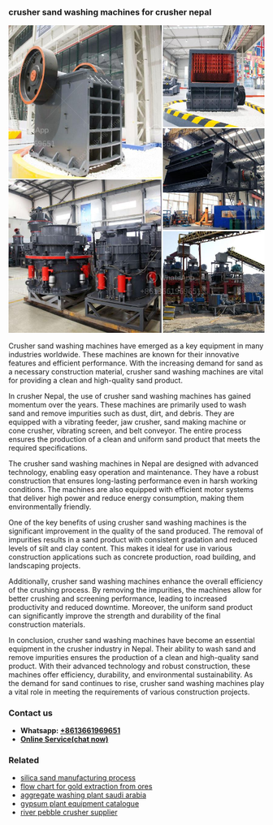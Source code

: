 <h3>crusher sand washing machines for crusher nepal</h3><img src='1704791478.jpg' alt=''><p>Crusher sand washing machines have emerged as a key equipment in many industries worldwide. These machines are known for their innovative features and efficient performance. With the increasing demand for sand as a necessary construction material, crusher sand washing machines are vital for providing a clean and high-quality sand product.</p><p>In crusher Nepal, the use of crusher sand washing machines has gained momentum over the years. These machines are primarily used to wash sand and remove impurities such as dust, dirt, and debris. They are equipped with a vibrating feeder, jaw crusher, sand making machine or cone crusher, vibrating screen, and belt conveyor. The entire process ensures the production of a clean and uniform sand product that meets the required specifications.</p><p>The crusher sand washing machines in Nepal are designed with advanced technology, enabling easy operation and maintenance. They have a robust construction that ensures long-lasting performance even in harsh working conditions. The machines are also equipped with efficient motor systems that deliver high power and reduce energy consumption, making them environmentally friendly.</p><p>One of the key benefits of using crusher sand washing machines is the significant improvement in the quality of the sand produced. The removal of impurities results in a sand product with consistent gradation and reduced levels of silt and clay content. This makes it ideal for use in various construction applications such as concrete production, road building, and landscaping projects.</p><p>Additionally, crusher sand washing machines enhance the overall efficiency of the crushing process. By removing the impurities, the machines allow for better crushing and screening performance, leading to increased productivity and reduced downtime. Moreover, the uniform sand product can significantly improve the strength and durability of the final construction materials.</p><p>In conclusion, crusher sand washing machines have become an essential equipment in the crusher industry in Nepal. Their ability to wash sand and remove impurities ensures the production of a clean and high-quality sand product. With their advanced technology and robust construction, these machines offer efficiency, durability, and environmental sustainability. As the demand for sand continues to rise, crusher sand washing machines play a vital role in meeting the requirements of various construction projects.</p><h3>Contact us</h3><ul><li><strong>Whatsapp:&nbsp;<a href="https://wa.me/8613661969651">+8613661969651</a></strong></li><li><a href="https://swt.shibang-china.com/?git&amp;zhl&amp;crusher sand washing machines for crusher nepal"><strong>Online Service(chat now)</strong></a></li></ul><h3>Related</h3><ul><li><a href='silica sand manufacturing process.md'>silica sand manufacturing process</a></li><li><a href='flow chart for gold extraction from ores.md'>flow chart for gold extraction from ores</a></li><li><a href='aggregate washing plant saudi arabia.md'>aggregate washing plant saudi arabia</a></li><li><a href='gypsum plant equipment catalogue.md'>gypsum plant equipment catalogue</a></li><li><a href='river pebble crusher supplier.md'>river pebble crusher supplier</a></li></ul>